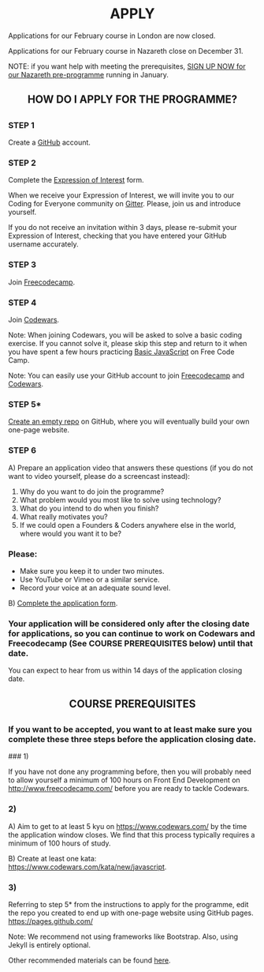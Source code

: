 <h1 align='center'>APPLY</h1>

  Applications for our February course in London are now closed.

  Applications for our February course in Nazareth close on December 31.
  
  NOTE: if you want help with meeting the prerequisites, [SIGN UP NOW for our Nazareth pre-programme](https://goo.gl/forms/X8pjSrshOG7UrW0U2) running in January.

<h2 align='center'> HOW DO I APPLY FOR THE PROGRAMME?<h2>

### STEP 1

  Create a [GitHub](https://www.github.com) account.

### STEP 2

  Complete the [Expression of Interest](http://www.foundersandcoders.com/apply/interest.html) form.


  When we receive your Expression of Interest, we will invite you to our Coding for Everyone community on [Gitter](https://gitter.im/codingforeveryone). Please, join us and introduce yourself.

  If you do not receive an invitation within 3 days, please re-submit your Expression of Interest, checking that you have entered your GitHub username accurately.

### STEP 3

  Join [Freecodecamp](http://www.freecodecamp.com/).

### STEP 4

  Join [Codewars](https://www.codewars.com/).

  Note: When joining Codewars, you will be asked to solve a basic coding exercise. If you cannot solve it, please skip this step and return to it when you have spent a few hours practicing [Basic JavaScript](https://www.freecodecamp.com/map-aside#nested-collapseBasicJavaScript) on Free Code Camp.

  Note: You can easily use your GitHub account to join [Freecodecamp](http://www.freecodecamp.com/) and [Codewars](https://www.codewars.com/).

### STEP 5*

  [Create an empty repo](https://help.github.com/articles/create-a-repo/) on GitHub, where you will eventually build your own one-page website.

### STEP 6

  A) Prepare an application video that answers these questions (if you do not want to video yourself, please do a screencast instead):

  1. Why do you want to do join the programme?
  2. What problem would you most like to solve using technology?
  3. What do you intend to do when you finish?
  4. What really motivates you?
  5. If we could open a Founders & Coders anywhere else in the world, where would you want it to be?

### Please:
  * Make sure you keep it to under two minutes.
  * Use YouTube or Vimeo or a similar service.
  * Record your voice at an adequate sound level.


  B) [Complete the application form](http://www.foundersandcoders.com/apply/now).

  <h3>Your application will be considered only after the closing date for applications, so you can continue to work on Codewars and Freecodecamp (See COURSE PREREQUISITES below) until that date.</h3>

  You can expect to hear from us within 14 days of the application closing date.

<h2 align='center'>COURSE PREREQUISITES<h2>
<h3> If you want to be accepted, you want to at least make sure you complete these three steps before the application closing date.</h3>
### 1)

  If you have not done any programming before, then you will probably need to allow yourself a minimum of 100 hours on Front End Development on http://www.freecodecamp.com/ before you are ready to tackle Codewars.

### 2)

  A) Aim to get to at least 5 kyu on https://www.codewars.com/ by the time the application window closes. We find that this process typically requires a minimum of 100 hours of study.

  B) Create at least one kata: https://www.codewars.com/kata/new/javascript.

### 3)

  Referring to step 5* from the instructions to apply for the programme, edit the repo you created to end up with one-page website using GitHub pages. https://pages.github.com/

  Note: We recommend not using frameworks like Bootstrap. Also, using Jekyll is entirely optional.

  Other recommended materials can be found [here](https://github.com/foundersandcoders/recommended-materials).

